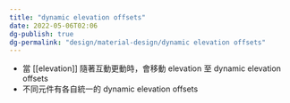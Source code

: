 ```yaml
---
title: "dynamic elevation offsets"
date: 2022-05-06T02:06
dg-publish: true
dg-permalink: "design/material-design/dynamic elevation offsets"
---
```

- 當 [[elevation]] 隨著互動更動時，會移動 elevation 至 dynamic elevation offsets
- 不同元件有各自統一的 dynamic elevation offsets